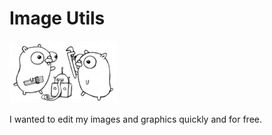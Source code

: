 # Image Utils

![gopher](png/gopher_work.png)

I wanted to edit my images and graphics quickly and for free.
